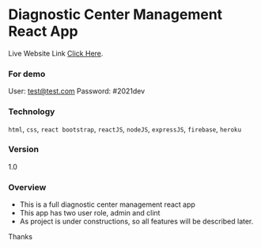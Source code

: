 # Diagnostic Center Management React App

Live Website Link [Click Here](https://diagnostic-center-e2e26.web.app/).

### For demo

User: test@test.com Password: #2021dev

### Technology

`html`, `css`, `react bootstrap`, `reactJS`, `nodeJS`, `expressJS`, `firebase`, `heroku`

### Version

1.0

### Overview

- This is a full diagnostic center management react app
- This app has two user role, admin and clint
- As project is under constructions, so all features will be described later.

Thanks
